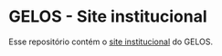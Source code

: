 # GELOS - Site institucional

Esse repositório contém o [site institucional](https://gelos.misterio.me) do GELOS.
